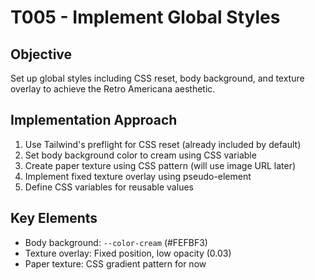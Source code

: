 # T005 - Implement Global Styles

## Objective
Set up global styles including CSS reset, body background, and texture overlay to achieve the Retro Americana aesthetic.

## Implementation Approach
1. Use Tailwind's preflight for CSS reset (already included by default)
2. Set body background color to cream using CSS variable
3. Create paper texture using CSS pattern (will use image URL later)
4. Implement fixed texture overlay using pseudo-element
5. Define CSS variables for reusable values

## Key Elements
- Body background: `--color-cream` (#FEFBF3)
- Texture overlay: Fixed position, low opacity (0.03)
- Paper texture: CSS gradient pattern for now